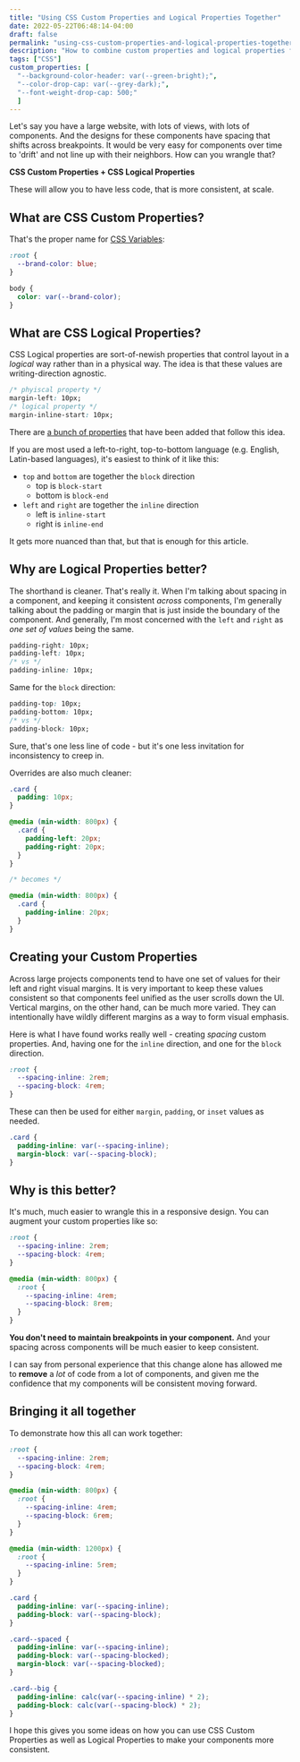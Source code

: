 ```yaml
---
title: "Using CSS Custom Properties and Logical Properties Together"
date: 2022-05-22T06:48:14-04:00
draft: false
permalink: "using-css-custom-properties-and-logical-properties-together/"
description: "How to combine custom properties and logical properties for layout super powers."
tags: ["CSS"]
custom_properties: [
  "--background-color-header: var(--green-bright);",
  "--color-drop-cap: var(--grey-dark);",
  "--font-weight-drop-cap: 500;"
  ]
---
```


Let's say you have a large website, with lots of views, with lots of components. And the designs for these components have spacing that shifts across breakpoints. It would be very easy for components over time to 'drift' and not line up with their neighbors. How can you wrangle that?

**CSS Custom Properties + CSS Logical Properties**

These will allow you to have less code, that is more consistent, at scale.

## What are CSS Custom Properties?

That's the proper name for [CSS Variables](https://developer.mozilla.org/en-US/docs/Web/CSS/--*):

```css
:root {
  --brand-color: blue;
}

body {
  color: var(--brand-color);
}
```

## What are CSS Logical Properties?

CSS Logical properties are sort-of-newish properties that control layout in a _logical_ way rather than in a physical way. The idea is that these values are writing-direction agnostic.

```css
/* phyiscal property */
margin-left: 10px;
/* logical property */
margin-inline-start: 10px;
```

There are [a bunch of properties](https://developer.mozilla.org/en-US/docs/Web/CSS/CSS_Logical_Properties) that have been added that follow this idea.

If you are most used a left-to-right, top-to-bottom language (e.g. English, Latin-based languages), it's easiest to think of it like this:

- `top` and `bottom` are together the `block` direction
  - top is `block-start`
  - bottom is `block-end`
- `left` and `right` are together the `inline` direction
  - left is `inline-start`
  - right is `inline-end`

It gets more nuanced than that, but that is enough for this article.

## Why are Logical Properties better?

The shorthand is cleaner. That's really it. When I'm talking about spacing in a component, and keeping it consistent _across_ components, I'm generally talking about the padding or margin that is just inside the boundary of the component. And generally, I'm most concerned with the `left` and `right` as _one set of values_ being the same.

```css
padding-right: 10px;
padding-left: 10px;
/* vs */
padding-inline: 10px;
```

Same for the `block` direction:

```css
padding-top: 10px;
padding-bottom: 10px;
/* vs */
padding-block: 10px;
```

Sure, that's one less line of code - but it's one less invitation for inconsistency to creep in.

Overrides are also much cleaner:

```css
.card {
  padding: 10px;
}

@media (min-width: 800px) {
  .card {
    padding-left: 20px;
    padding-right: 20px;
  }
}

/* becomes */

@media (min-width: 800px) {
  .card {
    padding-inline: 20px;
  }
}
```

## Creating your Custom Properties

Across large projects components tend to have one set of values for their left and right visual margins. It is very important to keep these values consistent so that components feel unified as the user scrolls down the UI. Vertical margins, on the other hand, can be much more varied. They can intentionally have wildly different margins as a way to form visual emphasis.

Here is what I have found works really well - creating _spacing_ custom properties. And, having one for the `inline` direction, and one for the `block` direction.

```css
:root {
  --spacing-inline: 2rem;
  --spacing-block: 4rem;
}
```

These can then be used for either `margin`, `padding`, or `inset` values as needed.

```css
.card {
  padding-inline: var(--spacing-inline);
  margin-block: var(--spacing-block);
}
```

## Why is this better?

It's much, much easier to wrangle this in a responsive design. You can augment your custom properties like so:

```css
:root {
  --spacing-inline: 2rem;
  --spacing-block: 4rem;
}

@media (min-width: 800px) {
  :root {
    --spacing-inline: 4rem;
    --spacing-block: 8rem;
  }
}
```

**You don't need to maintain breakpoints in your component.** And your spacing across components will be much easier to keep consistent.

I can say from personal experience that this change alone has allowed me to **remove** a _lot_ of code from a lot of components, and given me the confidence that my components will be consistent moving forward.

## Bringing it all together

To demonstrate how this all can work together:

```css
:root {
  --spacing-inline: 2rem;
  --spacing-block: 4rem;
}

@media (min-width: 800px) {
  :root {
    --spacing-inline: 4rem;
    --spacing-block: 6rem;
  }
}

@media (min-width: 1200px) {
  :root {
    --spacing-inline: 5rem;
  }
}

.card {
  padding-inline: var(--spacing-inline);
  padding-block: var(--spacing-block);
}

.card--spaced {
  padding-inline: var(--spacing-inline);
  padding-block: var(--spacing-blocked);
  margin-block: var(--spacing-blocked);
}

.card--big {
  padding-inline: calc(var(--spacing-inline) * 2);
  padding-block: calc(var(--spacing-block) * 2);
}
```

I hope this gives you some ideas on how you can use CSS Custom Properties as well as Logical Properties to make your components more consistent.
